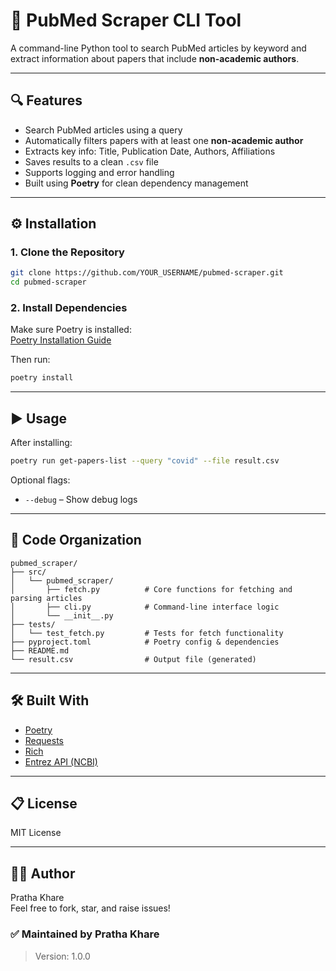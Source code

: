 # 🧪 PubMed Scraper CLI Tool

A command-line Python tool to search PubMed articles by keyword and extract information about papers that include **non-academic authors**.

---

## 🔍 Features

- Search PubMed articles using a query
- Automatically filters papers with at least one **non-academic author**
- Extracts key info: Title, Publication Date, Authors, Affiliations
- Saves results to a clean `.csv` file
- Supports logging and error handling
- Built using **Poetry** for clean dependency management

---

## ⚙ Installation

### 1. Clone the Repository

```bash
git clone https://github.com/YOUR_USERNAME/pubmed-scraper.git
cd pubmed-scraper
```

### 2. Install Dependencies

Make sure Poetry is installed:  
[Poetry Installation Guide](https://python-poetry.org/docs/#installation)

Then run:

```bash
poetry install
```

---

## ▶️ Usage

After installing:

```bash
poetry run get-papers-list --query "covid" --file result.csv
```

Optional flags:
- `--debug` – Show debug logs

---

## 🧩 Code Organization

```
pubmed_scraper/
├── src/
│   └── pubmed_scraper/
│       ├── fetch.py          # Core functions for fetching and parsing articles
│       ├── cli.py            # Command-line interface logic
│       └── __init__.py
├── tests/
│   └── test_fetch.py         # Tests for fetch functionality
├── pyproject.toml            # Poetry config & dependencies
├── README.md
└── result.csv                # Output file (generated)
```

---

## 🛠 Built With

- [Poetry](https://python-poetry.org/)
- [Requests](https://docs.python-requests.org/)
- [Rich](https://rich.readthedocs.io/en/stable/)
- [Entrez API (NCBI)](https://www.ncbi.nlm.nih.gov/home/develop/api/)

---

## 📋 License

MIT License

---

## 🙋‍♀️ Author

Pratha Khare  
Feel free to fork, star, and raise issues!
### ✅ Maintained by Pratha Khare

> Version: 1.0.0
